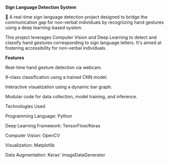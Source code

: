 **Sign Language Detection System**

🚀 A real-time sign language detection project designed to bridge the communication gap for non-verbal individuals by recognizing hand gestures using a deep learning-based system.

This project leverages Computer Vision and Deep Learning to detect and classify hand gestures corresponding to sign language letters. It's aimed at fostering accessibility for non-verbal individuals.

**Features**

Real-time hand gesture detection via webcam.

9-class classification using a trained CNN model.

Interactive visualization using a dynamic bar graph.

Modular code for data collection, model training, and inference.

Technologies Used

Programming Language: Python

Deep Learning Framework: TensorFlow/Keras

Computer Vision: OpenCV

Visualization: Matplotlib

Data Augmentation: Keras' ImageDataGenerator
